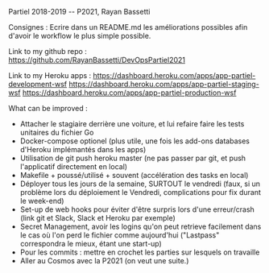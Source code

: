 Partiel 2018-2019 -- P2021, Rayan Bassetti

Consignes : Ecrire dans un README.md les améliorations possibles afin d'avoir le workflow le plus simple possible.

Link to my github repo : https://github.com/RayanBassetti/DevOpsPartiel2021

Link to my Heroku apps : https://dashboard.heroku.com/apps/app-partiel-development-wsf
                         https://dashboard.heroku.com/apps/app-partiel-staging-wsf
                         https://dashboard.heroku.com/apps/app-partiel-production-wsf

What can be improved : 
- Attacher le stagiaire derrière une voiture, et lui refaire faire les tests unitaires du fichier Go
- Docker-compose optionel (plus utile, une fois les add-ons databases d'Heroku implémantés dans les apps)
- Utilisation de git push heroku master (ne pas passer par git, et push l'applicatif directement en local)
- Makefile + poussé/utilisé + souvent (accélération des tasks en local)
- Déployer tous les jours de la semaine, SURTOUT le vendredi (faux, si un problème lors du déploiement le Vendredi, complications pour fix durant le week-end)
- Set-up de web hooks pour éviter d'être surpris lors d'une erreur/crash (link git et Slack, Slack et Heroku par exemple)
- Secret Management, avoir les logins qu'on peut retrieve facilement dans le cas où l'on perd le fichier comme aujourd'hui ("Lastpass" correspondra le mieux, étant une start-up)
- Pour les commits : mettre en crochet les parties sur lesquels on travaille
- Aller au Cosmos avec la P2021 (on veut une suite.)
